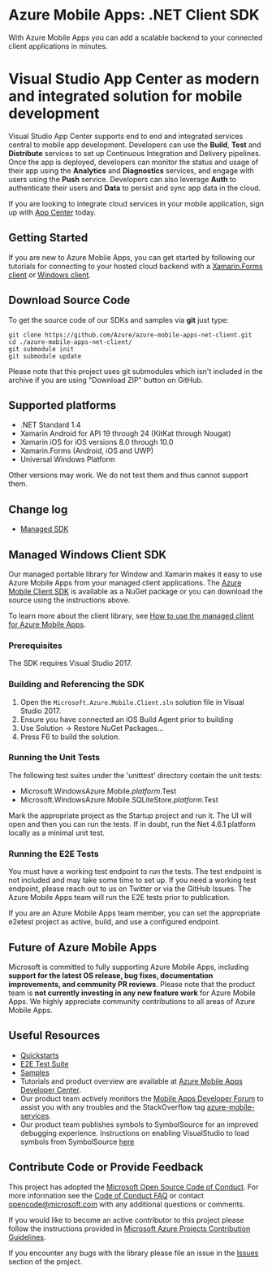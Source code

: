 # Azure Mobile Apps: .NET Client SDK

With Azure Mobile Apps you can add a scalable backend to your connected client applications in minutes.

# Visual Studio App Center as modern and integrated solution for mobile development
 Visual Studio App Center supports end to end and integrated services central to mobile app development. Developers can use the **Build**, **Test** and **Distribute** services to set up Continuous Integration and Delivery pipelines. Once the app is deployed, developers can monitor the status and usage of their app using the **Analytics** and **Diagnostics** services, and engage with users using the **Push** service. Developers can also leverage **Auth** to authenticate their users and **Data** to persist and sync app data in the cloud.
 
If you are looking to integrate cloud services in your mobile application, sign up with [App Center](https://appcenter.ms/signup?utm_source=zumo&utm_medium=Azure&utm_campaign=GitHub) today.

## Getting Started

If you are new to Azure Mobile Apps, you can get started by following our tutorials for connecting to your hosted cloud backend with a [Xamarin.Forms client](https://azure.microsoft.com/en-us/documentation/articles/app-service-mobile-xamarin-forms-get-started/) or [Windows client](https://azure.microsoft.com/en-us/documentation/articles/app-service-mobile-windows-store-dotnet-get-started/).

## Download Source Code

To get the source code of our SDKs and samples via **git** just type:

    git clone https://github.com/Azure/azure-mobile-apps-net-client.git
    cd ./azure-mobile-apps-net-client/
    git submodule init
    git submodule update

Please note that this project uses git submodules which isn't included in the archive if you are using "Download ZIP" button on GitHub.

## Supported platforms

* .NET Standard 1.4
* Xamarin Android for API 19 through 24 (KitKat through Nougat)
* Xamarin iOS for iOS versions 8.0 through 10.0
* Xamarin.Forms (Android, iOS and UWP)
* Universal Windows Platform

Other versions may work.  We do not test them and thus cannot support them.

## Change log
- [Managed SDK](CHANGELOG.md)

## Managed Windows Client SDK

Our managed portable library for Window and Xamarin makes it easy to use Azure Mobile Apps from your managed client applications. The [Azure Mobile Client SDK](https://www.nuget.org/packages/Microsoft.Azure.Mobile.Client/) is available as a NuGet package or you can download the source using the instructions above.

To learn more about the client library, see [How to use the managed client for Azure Mobile Apps](https://azure.microsoft.com/en-us/documentation/articles/app-service-mobile-dotnet-how-to-use-client-library/).

### Prerequisites

The SDK requires Visual Studio 2017.

### Building and Referencing the SDK

1. Open the ```Microsoft.Azure.Mobile.Client.sln``` solution file in Visual Studio 2017.
2. Ensure you have connected an iOS Build Agent prior to building
2. Use Solution -> Restore NuGet Packages...
3. Press F6 to build the solution.

### Running the Unit Tests

The following test suites under the 'unittest' directory contain the unit tests:

* Microsoft.WindowsAzure.Mobile._platform_.Test
* Microsoft.WindowsAzure.Mobile.SQLiteStore._platform_.Test

Mark the appropriate project as the Startup project and run it.  The UI will open and then you can run the tests.  If in doubt,
run the Net 4.6.1 platform locally as a minimal unit test.

### Running the E2E Tests

You must have a working test endpoint to run the tests.  The test endpoint is not included and may take some time to set up.  If
you need a working test endpoint, please reach out to us on Twitter or via the GitHub Issues.  The Azure Mobile Apps team will run
the E2E tests prior to publication.

If you are an Azure Mobile Apps team member, you can set the appropriate e2etest project as active, build, and use a configured
endpoint.

## Future of Azure Mobile Apps
 
Microsoft is committed to fully supporting Azure Mobile Apps, including **support for the latest OS release, bug fixes, documentation improvements, and community PR reviews**. Please note that the product team is **not currently investing in any new feature work** for Azure Mobile Apps. We highly appreciate community contributions to all areas of Azure Mobile Apps. 

## Useful Resources

* [Quickstarts](https://github.com/Azure/azure-mobile-apps-quickstarts)
* [E2E Test Suite](e2etest)
* [Samples](https://azure.microsoft.com/en-us/documentation/samples/?service=app-service&term=mobile)
* Tutorials and product overview are available at [Azure Mobile Apps Developer Center](http://azure.microsoft.com/en-us/develop/mobile).
* Our product team actively monitors the [Mobile Apps Developer Forum](http://social.msdn.microsoft.com/Forums/en-US/azuremobile/) to assist you with any troubles and the StackOverflow tag [azure-mobile-services](http://stackoverflow.com/questions/tagged/azure-mobile-services).
* Our product team publishes symbols to SymbolSource for an improved debugging experience. Instructions on enabling VisualStudio to load symbols from SymbolSource [here](http://www.symbolsource.org/Public/Wiki/Using)

## Contribute Code or Provide Feedback

This project has adopted the [Microsoft Open Source Code of Conduct](https://opensource.microsoft.com/codeofconduct/). For more information see the [Code of Conduct FAQ](https://opensource.microsoft.com/codeofconduct/faq/) or contact [opencode@microsoft.com](mailto:opencode@microsoft.com) with any additional questions or comments.

If you would like to become an active contributor to this project please follow the instructions provided in [Microsoft Azure Projects Contribution Guidelines](http://azure.github.com/guidelines.html).

If you encounter any bugs with the library please file an issue in the [Issues](https://github.com/Azure/azure-mobile-apps-net-client/issues) section of the project.
